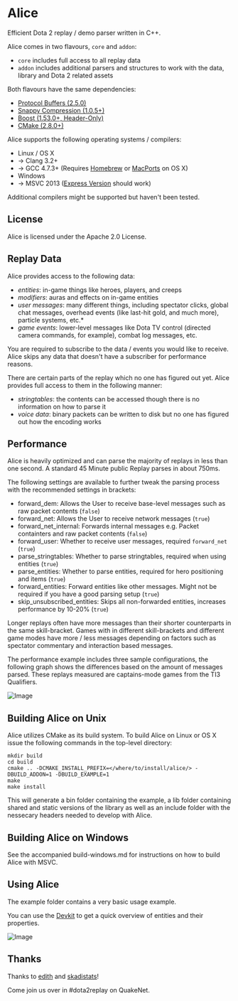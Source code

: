 Alice
=====

Efficient Dota 2 replay / demo parser written in C++.

Alice comes in two flavours, `core` and `addon`:

 - `core` includes full access to all replay data
 - `addon` includes additional parsers and structures to work with the data, library and Dota 2 related assets

Both flavours have the same dependencies:

 - [Protocol Buffers (2.5.0)](http://code.google.com/p/protobuf/)
 - [Snappy Compression (1.0.5+)](http://code.google.com/p/snappy/)
 - [Boost (1.53.0+, Header-Only)](http://www.boost.org/)
 - [CMake (2.8.0+)](http://www.cmake.org/)

Alice supports the following operating systems / compilers:

 - Linux / OS X
 - -> Clang 3.2+
 - -> GCC 4.7.3+ (Requires [Homebrew](http://brew.sh/) or [MacPorts](https://www.macports.org/) on OS X)
 - Windows
 - -> MSVC 2013 ([Express Version](http://www.visualstudio.com/downloads/download-visual-studio-vs#d-express-windows-desktop) should work)

Additional compilers might be supported but haven't been tested.

License
-------

Alice is licensed under the Apache 2.0 License.

Replay Data
-----------

Alice provides access to the following data:

 - _entities_: in-game things like heroes, players, and creeps
 - _modifiers_: auras and effects on in-game entities
 - _user messages_: many different things, including spectator clicks, global chat messages, overhead
   events (like last-hit gold, and much more), particle systems, etc.*
 - _game events_: lower-level messages like Dota TV control (directed camera commands, for example),
   combat log messages, etc.

You are required to subscribe to the data / events you would like to receive. Alice skips any data that doesn't
have a subscriber for performance reasons.

There are certain parts of the replay which no one has figured out yet. Alice provides full access to them
in the following manner:

 - _stringtables_: the contents can be accessed though there is no information on how to parse it
 - _voice data_: binary packets can be written to disk but no one has figured out how the encoding works

Performance
-----------

Alice is heavily optimized and can parse the majority of replays in less than one second. A standard 45 Minute public
Replay parses in about 750ms.

The following settings are available to further tweak the parsing process with the recommended settings in brackets:

 - forward_dem: Allows the User to receive base-level messages such as raw packet contents (`false`)
 - forward_net: Allows the User to receive network messages (`true`)
 - forward_net_internal: Forwards internal messages e.g. Packet containters and raw packet contents (`false`)
 - forward_user: Whether to receive user messages, required `forward_net` (`true`)
 - parse_stringtables: Whether to parse stringtables, required when using entities (`true`)
 - parse_entities: Whether to parse entities, required for hero positioning and items (`true`)
 - forward_entities: Forward entities like other messages. Might not be required if you have a good parsing setup (`true`)
 - skip_unsubscribed_entities: Skips all non-forwarded entities, increases performance by 10-20% (`true`)

Longer replays often have more messages than their shorter counterparts in the same skill-bracket.
Games with in different skill-brackets and different game modes have more / less messages depending on factors such as
spectator commentary and interaction based messages.

The performance example includes three sample configurations, the following graph shows the differences based on the amount
of messages parsed. These replays measured are captains-mode games from the TI3 Qualifiers.

![Image](https://raw.github.com/AliceStats/Alice/master/doc/performance/graph.png)

Building Alice on Unix
----------------------

Alice utilizes CMake as its build system. To build Alice on Linux or OS X issue the following commands in the top-level
directory:

    mkdir build
    cd build
    cmake .. -DCMAKE_INSTALL_PREFIX=</where/to/install/alice/> -DBUILD_ADDON=1 -DBUILD_EXAMPLE=1
    make
    make install

This will generate a bin folder containing the example, a lib folder containing shared and static versions of
the library as well as an include folder with the nessecary headers needed to develop with Alice.

Building Alice on Windows
-------------------------

See the accompanied build-windows.md for instructions on how to build Alice with MSVC.

Using Alice
-----------

The example folder contains a very basic usage example.

You can use the [Devkit](https://github.com/AliceStats/DevKit) to get a quick overview of entities and their properties.

![Image](https://raw.github.com/AliceStats/DevKit/master/doc/screenshot.png)

Thanks
------

Thanks to [edith](https://github.com/dschleck/edith) and [skadistats](https://github.com/skadistats/)!

Come join us over in #dota2replay on QuakeNet.